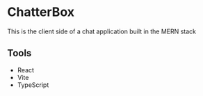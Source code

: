 # ChatterBox

This is the client side of a chat application built in the MERN stack

## Tools

- React
- Vite
- TypeScript
